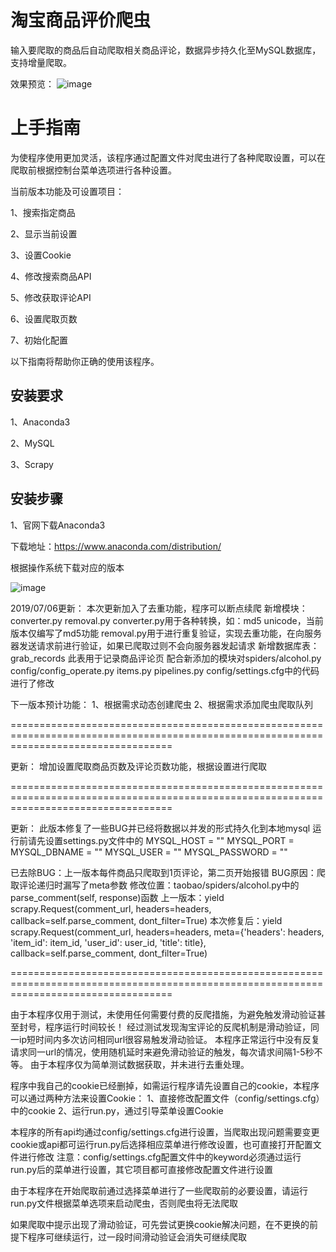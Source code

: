 淘宝商品评价爬虫
===============
输入要爬取的商品后自动爬取相关商品评论，数据异步持久化至MySQL数据库，支持增量爬取。

效果预览：
![image](https://github.com/cjy0630/taobao/blob/master/taobao/images/taobaoSpider.gif)

上手指南
=======
为使程序使用更加灵活，该程序通过配置文件对爬虫进行了各种爬取设置，可以在爬取前根据控制台菜单选项进行各种设置。

当前版本功能及可设置项目：

1、搜索指定商品

2、显示当前设置

3、设置Cookie

4、修改搜索商品API

5、修改获取评论API

6、设置爬取页数

7、初始化配置

以下指南将帮助你正确的使用该程序。

安装要求
-------
1、Anaconda3

2、MySQL

3、Scrapy

安装步骤
-------
1、官网下载Anaconda3

下载地址：https://www.anaconda.com/distribution/

根据操作系统下载对应的版本

![image](https://github.com/cjy0630/taobao/blob/master/taobao/images/anaconda_download.png)

2019/07/06更新：
本次更新加入了去重功能，程序可以断点续爬
新增模块：converter.py  removal.py
converter.py用于各种转换，如：md5  unicode，当前版本仅编写了md5功能
removal.py用于进行重复验证，实现去重功能，在向服务器发送请求前进行验证，如果已爬取过则不会向服务器发起请求
新增数据库表：grab_records
此表用于记录商品评论页
配合新添加的模块对spiders/alcohol.py  config/config_operate.py  items.py  pipelines.py  config/settings.cfg中的代码进行了修改



下一版本预计功能：
1、根据需求动态创建爬虫
2、根据需求添加爬虫爬取队列

========================================================================================================================================

更新：
增加设置爬取商品页数及评论页数功能，根据设置进行爬取

========================================================================================================================================

更新：
此版本修复了一些BUG并已经将数据以并发的形式持久化到本地mysql
运行前请先设置settings.py文件中的
MYSQL_HOST = ""
MYSQL_PORT = 
MYSQL_DBNAME = ""
MYSQL_USER = ""
MYSQL_PASSWORD = ""

已去除BUG：上一版本每件商品只爬取到1页评论，第二页开始报错
BUG原因：爬取评论递归时漏写了meta参数
修改位置：taobao/spiders/alcohol.py中的parse_comment(self, response)函数
上一版本：yield scrapy.Request(comment_url, headers=headers, callback=self.parse_comment, dont_filter=True)
本次修复后：yield scrapy.Request(comment_url, headers=headers, meta={'headers': headers, 'item_id': item_id, 'user_id': user_id, 'title': title}, callback=self.parse_comment, dont_filter=True)

========================================================================================================================================

由于本程序仅用于测试，未使用任何需要付费的反爬措施，为避免触发滑动验证甚至封号，程序运行时间较长！
经过测试发现淘宝评论的反爬机制是滑动验证，同一ip短时间内多次访问相同url很容易触发滑动验证。
本程序正常运行中没有反复请求同一url的情况，使用随机延时来避免滑动验证的触发，每次请求间隔1-5秒不等。
由于本程序仅为简单测试数据获取，并未进行去重处理。

程序中我自己的cookie已经删掉，如需运行程序请先设置自己的cookie，本程序可以通过两种方法来设置Cookie：
1、直接修改配置文件（config/settings.cfg）中的cookie
2、运行run.py，通过引导菜单设置Cookie

本程序的所有api均通过config/settings.cfg进行设置，当爬取出现问题需要变更cookie或api都可运行run.py后选择相应菜单进行修改设置，也可直接打开配置文件进行修改
注意：config/settings.cfg配置文件中的keyword必须通过运行run.py后的菜单进行设置，其它项目都可直接修改配置文件进行设置

由于本程序在开始爬取前通过选择菜单进行了一些爬取前的必要设置，请运行run.py文件根据菜单选项来启动爬虫，否则爬虫将无法爬取

如果爬取中提示出现了滑动验证，可先尝试更换cookie解决问题，在不更换的前提下程序可继续运行，过一段时间滑动验证会消失可继续爬取
